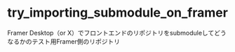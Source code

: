 # try_importing_submodule_on_framer
Framer Desktop（or X）でフロントエンドのリポジトリをsubmoduleしてどうなるかのテスト用Framer側のリポジトリ
